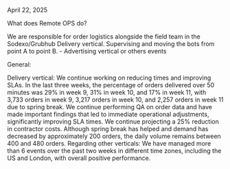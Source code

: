 April 22, 2025


What does Remote OPS do?

We are responsible for order logistics alongside the field team in the Sodexo/Grubhub Delivery vertical.
Supervising and moving the bots from point A to point B. - Advertising vertical or others events

General:

Delivery vertical: We continue working on reducing times and improving SLAs. In the last three weeks, the percentage of orders delivered over 50 minutes was 29% in week 9, 31% in week 10, and 17% in week 11, with 3,733 orders in week 9, 3,217 orders in week 10, and 2,257 orders in week 11 due to spring break.
We continue performing QA on order data and have made important findings that led to immediate operational adjustments, significantly improving SLA times.
We continue projecting a 25% reduction in contractor costs. Although spring break has helped and demand has decreased by approximately 200 orders, the daily volume remains between 400 and 480 orders.
Regarding other verticals: We have managed more than 6 events over the past two weeks in different time zones, including the US and London, with overall positive performance.
